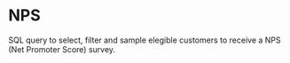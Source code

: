 # NPS
SQL query to select, filter and sample elegible customers to receive a NPS (Net Promoter Score) survey.
